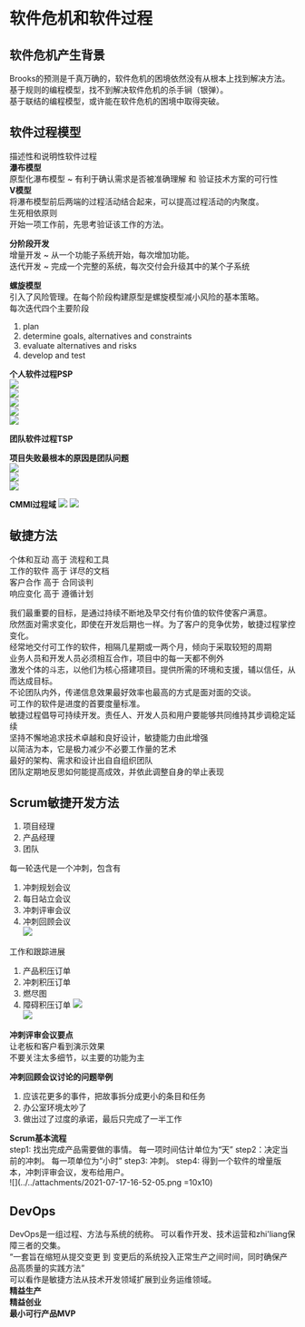 # 软件危机和软件过程  
## 软件危机产生背景  
Brooks的预测是千真万确的，软件危机的困境依然没有从根本上找到解决方法。  
基于规则的编程模型，找不到解决软件危机的杀手锏（银弹）。  
基于联结的编程模型，或许能在软件危机的困境中取得突破。  

## 软件过程模型  
描述性和说明性软件过程  
**瀑布模型**  
原型化瀑布模型 ~ 有利于确认需求是否被准确理解 和 验证技术方案的可行性  
**V模型**  
将瀑布模型前后两端的过程活动结合起来，可以提高过程活动的内聚度。  
生死相依原则  
开始一项工作前，先思考验证该工作的方法。  

**分阶段开发**  
增量开发 ~ 从一个功能子系统开始，每次增加功能。  
迭代开发 ~ 完成一个完整的系统，每次交付会升级其中的某个子系统  

**螺旋模型**  
引入了风险管理。在每个阶段构建原型是螺旋模型减小风险的基本策略。  
每次迭代四个主要阶段  
1. plan
2. determine goals, alternatives and constraints  
3. evaluate alternatives and risks 
4. develop and test  

**个人软件过程PSP**  
![](../../attachments/2021-07-17-15-50-06.png)  
![](../../attachments/2021-07-17-15-50-20.png)  
![](../../attachments/2021-07-17-15-50-59.png)  
![](../../attachments/2021-07-17-15-52-42.png)  
![](../../attachments/2021-07-17-15-52-59.png)  

**团队软件过程TSP**  

**项目失败最根本的原因是团队问题**  
![](../../attachments/2021-07-17-16-02-01.png)  
![](../../attachments/2021-07-17-16-02-13.png)  
![](../../attachments/2021-07-17-16-02-26.png)  

**CMMI过程域** 
![](../../attachments/2021-07-17-16-28-48.png)
![](../../attachments/2021-07-17-16-29-21.png)  

## 敏捷方法  
个体和互动 高于 流程和工具    
工作的软件 高于 详尽的文档  
客户合作 高于 合同谈判  
响应变化 高于 遵循计划  


我们最重要的目标，是通过持续不断地及早交付有价值的软件使客户满意。  
欣然面对需求变化，即使在开发后期也一样。为了客户的竞争优势，敏捷过程掌控变化。  
经常地交付可工作的软件，相隔几星期或一两个月，倾向于采取较短的周期  
业务人员和开发人员必须相互合作，项目中的每一天都不例外  
激发个体的斗志，以他们为核心搭建项目。提供所需的环境和支援，辅以信任，从而达成目标。  
不论团队内外，传递信息效果最好效率也最高的方式是面对面的交谈。  
可工作的软件是进度的首要度量标准。  
敏捷过程倡导可持续开发。责任人、开发人员和用户要能够共同维持其步调稳定延续  
坚持不懈地追求技术卓越和良好设计，敏捷能力由此增强  
以简洁为本，它是极力减少不必要工作量的艺术  
最好的架构、需求和设计出自自组织团队  
团队定期地反思如何能提高成效，并依此调整自身的举止表现  
## Scrum敏捷开发方法 
1. 项目经理 
2. 产品经理  
3. 团队 

每一轮迭代是一个冲刺，包含有  
1. 冲刺规划会议
2. 每日站立会议
3. 冲刺评审会议
4. 冲刺回顾会议  
![](../../attachments/2021-07-17-16-39-14.png)  

工作和跟踪进展  
1. 产品积压订单
2. 冲刺积压订单 
3. 燃尽图
4. 障碍积压订单 
![](../../attachments/2021-07-17-16-41-49.png)  
![](../../attachments/2021-07-17-16-42-35.png)  

**冲刺评审会议要点**  
让老板和客户看到演示效果  
不要关注太多细节，以主要的功能为主   

**冲刺回顾会议讨论的问题举例**  
1. 应该花更多的事件，把故事拆分成更小的条目和任务  
2. 办公室环境太吵了
3. 做出过了过度的承诺，最后只完成了一半工作  

**Scrum基本流程**  
step1: 找出完成产品需要做的事情。 每一项时间估计单位为“天”
step2：决定当前的冲刺。  每一项单位为“小时”
step3: 冲刺。
step4: 得到一个软件的增量版本，冲刺评审会议，发布给用户。  
![](../../attachments/2021-07-17-16-52-05.png =10x10)  

## DevOps  
DevOps是一组过程、方法与系统的统称。 
可以看作开发、技术运营和zhi'liang保障三者的交集。  
“一套旨在缩短从提交变更 到 变更后的系统投入正常生产之间时间，同时确保产品高质量的实践方法”  
可以看作是敏捷方法从技术开发领域扩展到业务运维领域。  
**精益生产**  
**精益创业**  
**最小可行产品MVP**  

